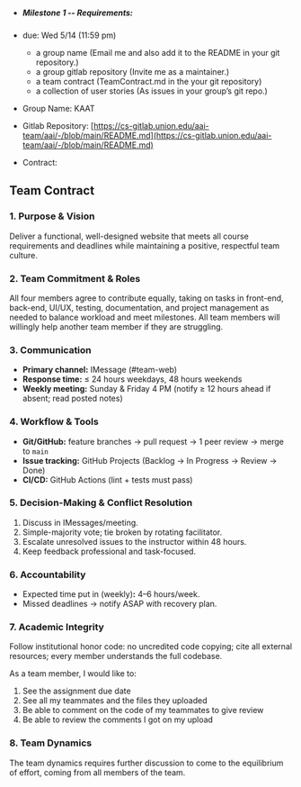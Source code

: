 * ##### **Milestone 1 \-- Requirements:**

* due: Wed 5/14 (11:59 pm)  
  * a group name (Email me and also add it to the README in your git repository.)  
  * a group gitlab repository (Invite me as a maintainer.)  
  * a team contract (TeamContract.md in the your git repository)  
  * a collection of user stories (As issues in your group’s git repo.)

* Group Name: KAAT  
* Gitlab Repository: [https://cs-gitlab.union.edu/aai-team/aai/-/blob/main/README.md](https://cs-gitlab.union.edu/aai-team/aai/-/blob/main/README.md)  
* Contract:

## **Team Contract** 

### **1\. Purpose & Vision**

Deliver a functional, well-designed website that meets all course requirements and deadlines while maintaining a positive, respectful team culture.

### **2\. Team Commitment & Roles**

All four members agree to contribute equally, taking on tasks in front-end, back-end, UI/UX, testing, documentation, and project management as needed to balance workload and meet milestones. All team members will willingly help another team member if they are struggling.

### **3\. Communication**

* **Primary channel:** IMessage (\#team-web)  
* **Response time:** ≤ 24 hours weekdays, 48 hours weekends  
* **Weekly meeting:** Sunday & Friday 4 PM (notify ≥ 12 hours ahead if absent; read posted notes)

### **4\. Workflow & Tools**

* **Git/GitHub:** feature branches → pull request → 1 peer review → merge to `main`  
* **Issue tracking:** GitHub Projects (Backlog → In Progress → Review → Done)  
* **CI/CD:** GitHub Actions (lint \+ tests must pass)

### **5\. Decision-Making & Conflict Resolution**

1. Discuss in IMessages/meeting.  
2. Simple-majority vote; tie broken by rotating facilitator.  
3. Escalate unresolved issues to the instructor within 48 hours.  
4. Keep feedback professional and task-focused.

### **6\. Accountability**

* Expected time put in (weekly)**:** 4–6 hours/week.  
* Missed deadlines → notify ASAP with recovery plan.

### **7\. Academic Integrity**

Follow institutional honor code: no uncredited code copying; cite all external resources; every member understands the full codebase.

As a team member, I would like to:

1. See the assignment due date  
2. See all my teammates and the files they uploaded  
3. Be able to comment on the code of my teammates to give review  
4. Be able to review the comments I got on my upload


### **8\. Team Dynamics**

The team dynamics requires further discussion to come to the equilibrium of effort, coming from all members of the team.
